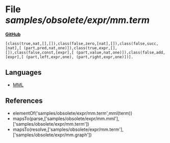 # File _samples/obsolete/expr/mm.term_
**[GitHub](https://github.com/softlang/yas/blob/master/samples/obsolete/expr/mm.term)**
```
[class(true,nat,[],[]),class(false,zero,[nat],[]),class(false,succ,[nat],[ (part,pred,nat,one)]),class(true,expr,[],[]),class(false,const,[expr],[ (part,value,nat,one)]),class(false,add,[expr],[ (part,left,expr,one), (part,right,expr,one)])].
```

## Languages
* [MML](../languages/MML.md)

## References
* elementOf('samples/obsolete/expr/mm.term',mml(term))
* mapsTo(parse,['samples/obsolete/expr/mm.mml'],['samples/obsolete/expr/mm.term'])
* mapsTo(resolve,['samples/obsolete/expr/mm.term'],['samples/obsolete/expr/mm.graph'])
